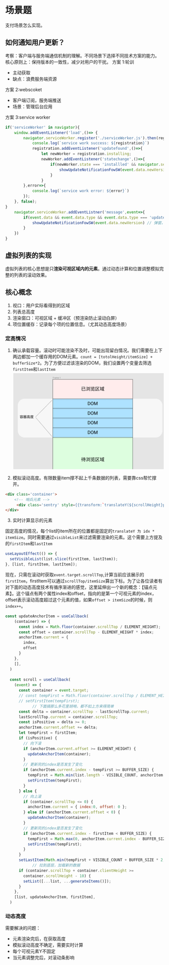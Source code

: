 # 场景题

支付场景怎么实现。

## 如何通知用户更新？

考察：客户端与服务端通信机制的理解。不同场景下选择不同技术方案的能力。
核心原则上：保持版本的一致性，减少对用户的干扰。
方案 1:轮训

- 主动获取
- 缺点：浪费服务端资源

方案 2:webscoket

- 客户端订阅，服务端推送
- 场景：管理后台应用

方案 3:service worker

```js
if('serviceWorker' in navigator){
    window.addEventListener('load',()=> {
        navigator.serviceWorker.register('./serviceWorker.js').then(registration=>{
            console.log(`service work success: ${registration}`)
            registration.addEventListener('updatefound',()=>{
                let newWorker = registration.installing;
                newWorker.addEventListener('statechange',()=>{
                    if(newWorker.state === 'installled' && navigator.serviceWorker.controller) {
                        showUpdateNotificationFowSW(event.data.newVersion) // 弹窗，点击刷新，postMessage
                    }
                }
        },error=>{
            console.log(`service work error: ${error}`)
        });
    }, false);
}
    navigator.serviceWorker.addEventListner('message',event=>{
        if(event.data && event.data.type && event.data.type === 'update'){
            showUpdateNotificationFowSW(event.data.newVersion) // 弹窗，点击刷新，postMessage
        }
    })
}
```

## 虚拟列表的实现
虚拟列表的核心思想是只**渲染可视区域内的元素**。通过动态计算和位置调整模拟完整的列表的滚动效果。

## 核心概念
1. 视口：用户实际看得到的区域
2. 列表总高度
3. 渲染窗口：可视区域 + 缓冲区（预渲染防止滚动白屏）
4. 项位置缓存：记录每个项的位置信息。（尤其动态高度场景）

### 定高情况

1. 确认承载容量。滚动时可能渲染不及时，可能出现留白情况。我们需要在上下两边都加一个缓存用的DOM元素。`count = [totolHeight/itemSize] + bufferSize*2`。为了方便过滤该渲染的DOM，我们设置两个变量去筛选`firstItem`和`lastItem`
![alt text](./img/image.png)

2. 模拟滚动高度。有限数量item撑不起上千条数据的列表，需要靠css帮忙撑开。
```html
<div class='container'>
    <!-- 哨兵元素 -->
     <div class='sentry' style={{transform:`translateY(${scrollHeight}px)`}} ></div>
</div>
```
3. 实时计算显示的元素

固定高度的情况，每个list的item所在的位置都是固定的`translateY 为 idx * itemSize`。同时需要通过`visibleList`来过滤需要渲染的元素。这个需要上方提及的`firstItem`和`lastItem`
```js
useLayoutEffect(() => {
  setVisibleList(list.slice(firstItem, lastItem));
}, [list, firstItem, lastItem]);
```
现在，只需在滚动时获取`event.target.scrollTop`,计算当前应该展示的`firstItem`，firstItem可以通过`scrollTop/itemSize`算出下标。为了让各位读者有对下面的动态高度技术有循序渐进的感觉，这里延伸出一个新的概念：【锚点元素】。这个锚点有两个属性index和offset，指向的是第一个可视元素的index，offset表示滚动高度超过这个元素的值，如果`offset > itemSize`的时候，则`index++`。
```jsx
const updateAnchorItem = useCallback(
    (container) => {
      const index = Math.floor(container.scrollTop / ELEMENT_HEIGHT);
      const offset = container.scrollTop - ELEMENT_HEIGHT * index;
      anchorItem.current = {
        index,
        offset
      }
    },
    [],
  )
 
  const scroll = useCallback(
    (event) => {
      const container = event.target;
      // const tempFirst = Math.floor(container.scrollTop / ELEMENT_HEIGHT);
      // setFirstItem(tempFirst);
			// 下面搞那么多花里胡哨，都不如上方来得简单
      const delta = container.scrollTop - lastScrollTop.current;
      lastScrollTop.current = container.scrollTop;
      const isPositive = delta >= 0;
      anchorItem.current.offset += delta;
      let tempFirst = firstItem;
      if (isPositive) {
        // 向下滚
        if (anchorItem.current.offset >= ELEMENT_HEIGHT) {
          updateAnchorItem(container);
        }
        // 更新完的index是否发生了变化
        if (anchorItem.current.index - tempFirst >= BUFFER_SIZE) {
          tempFirst = Math.min(list.length - VISIBLE_COUNT, anchorItem.current.index - BUFFER_SIZE)
          setFirstItem(tempFirst);
        }
      } else {
        // 向上滚
        if (container.scrollTop <= 0) {
          anchorItem.current = { index:0, offset: 0 };
        } else if (anchorItem.current.offset < 0) {
          updateAnchorItem(container);
        }
        // 更新完的index是否发生了变化
        if (anchorItem.current.index - firstItem < BUFFER_SIZE) {
          tempFirst = Math.max(0, anchorItem.current.index - BUFFER_SIZE)
          setFirstItem(tempFirst);
        }
      }
      setLastItem(Math.min(tempFirst + VISIBLE_COUNT + BUFFER_SIZE * 2, list.length));
			// 拉到底层，加载新的数据
      if (container.scrollTop + container.clientHeight >=
        container.scrollHeight - 10) {
        setList([...list, ...generateItems()]);
      }
    },
    [list, updateAnchorItem, firstItem],
  )
```

### 动态高度
需要解决的问题：
- 元素渲染完后，在获取高度
- 模拟滚动高度不确定，需要实时计算
- 每个可视元素Y不固定
- 当元素调整完后，对滚动条影响